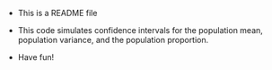 

* This is a README file

* This code simulates confidence intervals for the population mean, population variance, and the population proportion.

* Have fun!

